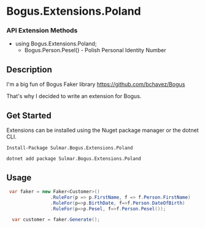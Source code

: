 # Bogus.Extensions.Poland

### API Extension Methods

- using Bogus.Extensions.Poland;
  - Bogus.Person.Pesel() - Polish Personal Identity Number
  
## Description
I'm a big fun of Bogus Faker library
https://github.com/bchavez/Bogus

 That's why I decided to write an extension for Bogus.
  
  
## Get Started
Extensions can be installed using the Nuget package manager or the dotnet CLI.

~~~ 
Install-Package Sulmar.Bogus.Extensions.Poland
~~~

~~~ 
dotnet add package Sulmar.Bogus.Extensions.Poland
~~~

## Usage

~~~ csharp
 var faker = new Faker<Customer>()
                .RuleFor(p => p.FirstName, f => f.Person.FirstName)
                .RuleFor(p=>p.BirthDate, f=>f.Person.DateOfBirth)
                .RuleFor(p=>p.Pesel, f=>f.Person.Pesel());

  var customer = faker.Generate();
~~~ 
